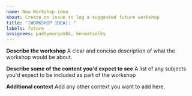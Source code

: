 ```yaml
---
name: New Workshop idea
about: Create an issue to log a suggested future workshop
title: "[WORKSHOP IDEA]: "
labels: future
assignees: paddymorgan84, benmatselby
---
```


**Describe the workshop**
A clear and concise description of what the workshop would be about.

**Describe some of the content you'd expect to see**
A list of any subjects you'd expect to be included as part of the workshop

**Additional context**
Add any other context you want to add here.
